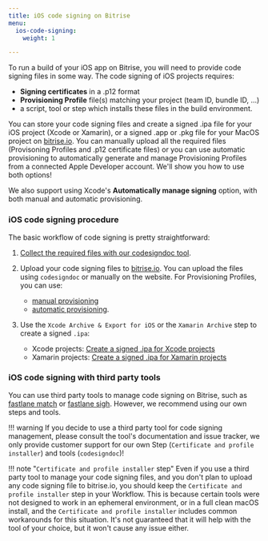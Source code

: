 ```yaml
---
title: iOS code signing on Bitrise
menu:
  ios-code-signing:
    weight: 1

---
```

To run a build of your iOS app on Bitrise, you will need to provide code signing files in some way. The code signing of iOS projects requires:

* __Signing certificates__ in a .p12 format
* __Provisioning Profile__ file(s) matching your project (team ID, bundle ID, ...)
* a script, tool or step which installs these files in the build environment.

You can store your code signing files and create a signed .ipa file for your iOS project (Xcode or Xamarin), or a signed .app or .pkg file for your MacOS project on [bitrise.io](https://www.bitrise.io). You can manually upload all the required files (Provisoning Profiles and .p12 certificate files) or you can use automatic provisioning to automatically generate and manage Provisioning Profiles from a connected Apple Developer account. We'll show you how to use both options!

We also support using Xcode's __Automatically manage signing__ option, with both manual and automatic provisioning.

### iOS code signing procedure

The basic workflow of code signing is pretty straightforward:

1. [Collect the required files with our codesigndoc tool](/code-signing/ios-code-signing/collecting-files-with-codesigndoc).

1. Upload your code signing files to [bitrise.io](https://www.bitrise.io). You can upload the files using `codesigndoc` or manually on the website. For Provisioning Profiles, you can use:

    * [manual provisioning](/code-signing/ios-code-signing/ios-manual-provisioning)
    * [automatic provisioning](/code-signing/ios-code-signing/ios-auto-provisioning).

1. Use the `Xcode Archive & Export for iOS` or the `Xamarin Archive` step to create a signed `.ipa`:

    * Xcode projects: [Create a signed .ipa for Xcode projects](/code-signing/ios-code-signing/create-signed-ipa-for-xcode)
    * Xamarin projects: [Create a signed .ipa for Xamarin projects](/code-signing/ios-code-signing/create-signed-ipa-for-xamarin)

### iOS code signing with third party tools

You can use third party tools to manage code signing on Bitrise, such as [fastlane match](https://github.com/fastlane/fastlane/tree/master/match)
or [fastlane sigh](https://github.com/fastlane/fastlane/tree/master/sigh). However, we recommend using our own steps and tools.

!!! warning
    If you decide to use a third party tool for code signing management,
    please consult the tool's documentation and issue tracker,
    we only provide customer support for our own Step (`Certificate and profile installer`)
    and tools (`codesigndoc`)!

!!! note "`Certificate and profile installer` step"
    Even if you use a third party tool to manage your code signing files,
    and you don't plan to upload any code signing file to bitrise.io,
    you should keep the `Certificate and profile installer` step in your
    Workflow. This is because certain tools were not designed to work
    in an ephemeral environment, or in a full clean macOS install,
    and the `Certificate and profile installer` includes common
    workarounds for this situation. It's not guaranteed that it will help with
    the tool of your choice, but it won't cause any issue either.